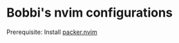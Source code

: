 <h1>Bobbi's nvim configurations</h1>
<p>Prerequisite: Install <a href="https://github.com/wbthomason/packer.nvim">packer.nvim</a></p>
